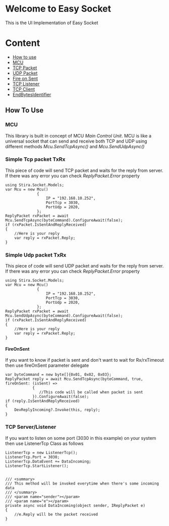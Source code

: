 ﻿
# Welcome to Easy Socket
This is the UI Implementation of Easy Socket

# Content
+ [How to use](https://github.com/Touseefelahi/EasySockets#How-To-Use)
+ [MCU](https://github.com/Touseefelahi/EasySockets#MCU)
+ [TCP Packet](https://github.com/Touseefelahi/EasySockets#Simple-Tcp-packet-TxRx)
+ [UDP Packet](https://github.com/Touseefelahi/EasySockets#Simple-Udp-packet-TxRx)
+ [Fire on Sent](https://github.com/Touseefelahi/EasySockets#FireOnSent)
+ [TCP Listener](https://github.com/Touseefelahi/EasySockets#Toggle-button)
+ [TCP Client](https://github.com/Touseefelahi/EasySockets#checkbox)
+ [EndBytesIdentifier](https://github.com/Touseefelahi/EasySockets#text)


## How To Use
### MCU
This library is built in concept of MCU _Main Control Unit_. MCU is like a universal socket that
can send and receive both TCP and UDP using different methods _Mcu.SendTcpAsync()_ and _Mcu.SendUdpAsync()_
### Simple Tcp packet TxRx
This piece of code will send TCP packet and waits for the reply from server. If there was
any error you can check _ReplyPacket.Error_ property
 
    using Stira.Socket.Models;
    var Mcu = new Mcu()
                  {
                      IP = "192.168.10.252",
                      PortTcp = 3030,
                      PortUdp = 2020,
                  };
    ReplyPacket rxPacket = await Mcu.SendTcpAsync(byteCommand).ConfigureAwait(false);
    if (rxPacket.IsSentAndReplyReceived)
    {
        //Here is your reply
        var reply = rxPacket.Reply;
    }

### Simple Udp packet TxRx
This piece of code will send UDP packet and waits for the reply from server. If there was
any error you can check _ReplyPacket.Error_ property
    
    using Stira.Socket.Models;
    var Mcu = new Mcu()
                  {
                      IP = "192.168.10.252",
                      PortTcp = 3030,
                      PortUdp = 2020,
                  };
    ReplyPacket rxPacket = await Mcu.SendUdpAsync(byteCommand).ConfigureAwait(false);
    if (rxPacket.IsSentAndReplyReceived)
    {
        //Here is your reply
        var reply = rxPacket.Reply;
    }

#### FireOnSent
If you want to know if packet is sent and don't want to wait for Rx/rxTimeout then use fireOnSent parameter delegate
   
    var byteCommand = new byte[]{0x01, 0x02, 0x03};
    ReplyPacket reply = await Mcu.SendTcpAsync(byteCommand, true, fireOnSent: (isSent) =>
                {
                   //This code will be called when packet is sent
                }).ConfigureAwait(false);
    if (reply.IsSentAndReplyReceived)
    {
        DevReplyIncoming?.Invoke(this, reply);
    }
### TCP Server/Listener
If you want to listen on some port (3030 in this example) on your system then use ListenerTcp Class as follows

    ListenerTcp = new ListenerTcp();
    ListenerTcp.Port = 3030; 
    ListenerTcp.DataEvent += DataIncoming;
    ListenerTcp.StartListener();

    
    /// <summary>
    /// This method will be invoked everytime when there's some incoming data
    /// </summary>
    /// <param name="sender"></param>
    /// <param name="e"></param>
    private async void DataIncoming(object sender, IReplyPacket e)
    {
        //e.Reply will be the packet received
    }


